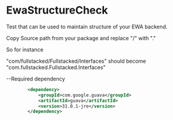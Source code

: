 # EwaStructureCheck
Test that can be used to maintain structure of  your EWA backend.


Copy Source path from your package
and replace "/" with "."

So for instance 

"com/fullstacked/Fullstacked/Interfaces"
should become
"com.fullstacked.Fullstacked.Interfaces"


--Required dependency

```xml
        <dependency>
            <groupId>com.google.guava</groupId>
            <artifactId>guava</artifactId>
            <version>31.0.1-jre</version>
        </dependency>
```
